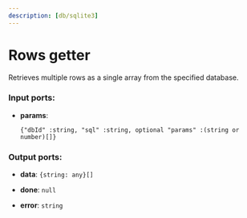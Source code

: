 ```yaml
---
description: [db/sqlite3]
---
```


# Rows getter

Retrieves multiple rows as a single array from the specified database.

### Input ports:

* __params__: 
    ```
    {"dbId" :string, "sql" :string, optional "params" :(string or number)[]}
    ```

### Output ports:

* __data__: `{string: any}[]`


* __done__: `null`


* __error__: `string`

